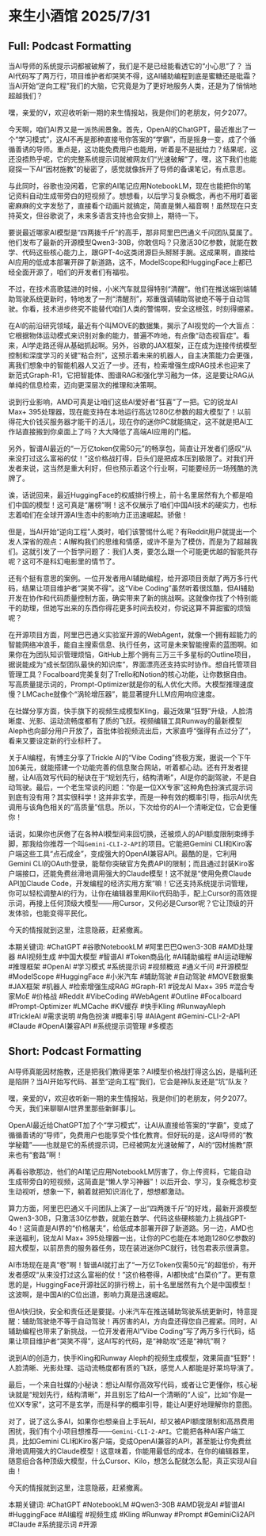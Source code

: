 # 来生小酒馆 2025/7/31

## Full: Podcast Formatting 

当AI导师的系统提示词都被破解了，我们是不是已经能看透它的“小心思”了？
当AI代码写了两万行，项目维护者却哭笑不得，这AI辅助编程到底是蜜糖还是砒霜？
当AI开始“逆向工程”我们的大脑，它究竟是为了更好地服务人类，还是为了悄悄地超越我们？

嘿，亲爱的V，欢迎收听新一期的来生情报站，我是你们的老朋友，何夕2077。

今天啊，咱们AI界又是一派热闹景象。首先，OpenAI的ChatGPT，最近推出了一个“学习模式”，这AI不再是那种直接甩你答案的“学霸”，而是摇身一变，成了个循循善诱的导师。重点是，这功能免费用户也能用，听着是不是挺给力？结果呢，这还没捂热乎呢，它的完整系统提示词就被网友们“光速破解”了，嘿，这下我们也能窥探一下AI“因材施教”的秘密了，感觉就像拆开了导师的备课笔记，有点意思。

与此同时，谷歌也没闲着，它家的AI笔记应用NotebookLM，现在也能把你的笔记资料自动生成带旁白的短视频了。想想看，以后学习复杂概念，再也不用盯着密密麻麻的文字发愁了，直接看个动画片就搞定，简直是懒人福音啊！虽然现在只支持英文，但谷歌说了，未来多语言支持也会安排上，期待一下。

要说最近哪家AI模型是“四两拨千斤”的高手，那非阿里巴巴通义千问团队莫属了。他们发布了最新的开源模型Qwen3-30B，你敢信吗？只激活30亿参数，就能在数学、代码这些核心能力上，跟GPT-4o这类闭源巨头掰掰手腕。这成果啊，直接给AI应用的低成本部署开辟了新道路，这不，ModelScope和HuggingFace上都已经全面开源了，咱们的开发者们有福啦。

不过，在技术高歌猛进的时候，小米汽车就显得特别“清醒”。他们在推送端到端辅助驾驶系统更新时，特地发了一剂“清醒剂”，郑重强调辅助驾驶绝不等于自动驾驶。你看，技术进步终究不能替代咱们人类的警惕啊，安全这根弦，时刻得绷紧。

在AI的前沿研究领域，最近有个叫MOVE的数据集，揭示了AI视觉的一个大盲点：它根据物体运动模式来识别对象的能力，普遍不咋地，有点像“动态视盲症”。看来，AI学走路还得从基础抓起啊。另外，谷歌的JAX框架，正在成为连接传统模型控制和深度学习的关键“粘合剂”，这预示着未来的机器人，自主决策能力会更强，离我们想象中的智能机器人又近了一步。还有，检索增强生成RAG技术也迎来了新范式Graph-R1，它把智能体、图谱RAG和强化学习融为一体，这是要让RAG从单纯的信息检索，迈向更深层次的推理和决策啊。

说到行业影响，AMD可真是让咱们这些AI爱好者“狂喜”了一把。它的锐龙AI Max+ 395处理器，现在能支持在本地运行高达1280亿参数的超大模型了！以前得花大价钱买服务器才能干的活儿，现在你的迷你PC就能搞定，这不就是把AI工作站直接搬到你桌面上了吗？大大降低了高端AI应用的门槛。

另外，智谱AI最近的“一万亿token仅需50元”的畅享包，简直让开发者们感叹“从来没打过这么富裕的仗！”这价格战打得，巨头们是把成本压到极限了。对我们开发者来说，这当然是重大利好，但也预示着这个行业啊，可能要经历一场残酷的洗牌了。

诶，话说回来，最近HuggingFace的权威排行榜上，前十名里居然有九个都是咱们中国的模型！这可真是“屠榜”啊！这不仅展示了咱们中国AI技术的硬实力，也标志着咱们在全球开源AI生态中的影响力正迅速崛起。骄傲！

但是，当AI开始“逆向工程”人类时，咱们该警惕什么呢？有Reddit用户就提出一个发人深省的观点：AI解构我们的思维和情感，或许不是为了模仿，而是为了超越我们。这就引发了一个哲学问题了：我们人类，要怎么跟一个可能更优越的智能共存呢？这可不是科幻电影里的情节了。

还有个挺有意思的案例。一位开发者用AI辅助编程，给开源项目贡献了两万多行代码，结果让项目维护者“哭笑不得”。这“Vibe Coding”虽然听着很炫酷，但AI辅助开发在协作和代码质量控制方面，确实带来了新的挑战啊。这就像你找了个特别能干的助理，但她写出来的东西你得花更多时间去校对，你说这算不算甜蜜的烦恼呢？

在开源项目方面，阿里巴巴通义实验室开源的WebAgent，就像一个拥有超能力的智能网络冲浪手，能自主搜索信息、执行任务，这可是未来智能搜索的蓝图啊。如果你在为团队知识管理烦恼，GitHub上那个拥有三万三千多星标的Outline项目，据说能成为“成长型团队最快的知识库”，界面漂亮还支持实时协作。想自托管项目管理工具？Focalboard完美复刻了Trello和Notion的核心功能，让你数据自由。写高质量提示词的，Prompt-Optimizer就是你的私人优化大师。大模型推理速度慢？LMCache就像个“涡轮增压器”，能显著提升LLM应用响应速度。

在社媒分享方面，快手旗下的视频生成模型Kling，最近效果“狂野”升级，人脸清晰度、光影、运动流畅度都有了质的飞跃。视频编辑工具Runway的最新模型Aleph也向部分用户开放了，首批体验视频流出后，大家直呼“强得有点过分了”，看来又要设定新的行业标杆了。

关于AI编程，有博主分享了Trickle AI的“Vibe Coding”终极方案，据说一个下午加6美元，就能搭建一个功能完善的信息聚合网站，听着都心动。还有开发者提醒，让AI高效写代码的秘诀在于“规划先行，结构清晰”，AI是你的副驾驶，不是自动驾驶。最后，一个老生常谈的问题：“你是一位XX专家”这种角色扮演式提示词到底有没有用？其实很科学！这并非玄学，而是一种有效的概率引导，指示AI优先调用与该角色相关的“高质量”信息。所以，下次给你的AI一个清晰定位，它会更懂你！

话说，如果你也厌倦了在各种AI模型间来回切换，还被烦人的API额度限制束缚手脚，那我给你推荐一个叫`Gemini-CLI-2-API`的项目。它能把Gemini CLI和Kiro客户端这些工具“点石成金”，变成强大的OpenAI兼容API。最酷的是，它利用Gemini CLI的OAuth登录，能帮你突破官方免费API的限制；而且通过封装Kiro客户端接口，还能免费丝滑地调用强大的Claude模型！这不就是“使用免费Claude API加Claude Code，开发编程的经济实用方案”嘛！它还支持系统提示词管理，你可以轻松调整AI的行为，让你在编辑器里用Kilo代码助手，配上Cursor的高效提示词，再接上任何顶级大模型——用Cursor，又何必是Cursor呢？它让顶级的开发体验，也能变得平民化。

今天的情报就到这里，注意隐蔽，赶紧撤离。

本期关键词:
#ChatGPT #谷歌NotebookLM #阿里巴巴Qwen3-30B #AMD处理器 #AI视频生成 #中国大模型 #智谱AI #Token商品化 #AI辅助编程 #AI运动理解 #推理框架 #OpenAI #学习模式 #系统提示词 #视频概览 #通义千问 #开源模型 #ModelScope #HuggingFace #小米汽车 #辅助驾驶 #自动驾驶 #MOVE数据集 #JAX框架 #机器人 #检索增强生成RAG #Graph-R1 #锐龙AI Max+ 395 #混合专家MoE #价格战 #Reddit #VibeCoding #WebAgent #Outline #Focalboard #Prompt-Optimizer #LMCache #KV缓存 #快手Kling #RunwayAleph #TrickleAI #需求说明 #角色扮演 #概率引导 #AIAgent #Gemini-CLI-2-API #Claude #OpenAI兼容API #系统提示词管理 #多模态

## Short: Podcast Formatting 

AI导师真能因材施教，还是把我们教得更笨？AI模型价格战打得这么凶，是福利还是陷阱？当AI开始写代码、甚至“逆向工程”我们，它会是神队友还是“坑”队友？

嘿，亲爱的V，欢迎收听新一期的来生情报站，我是你们的老朋友，何夕2077。今天，我们来聊聊AI世界里那些新鲜事儿。

OpenAI最近给ChatGPT加了个“学习模式”，让AI从直接给答案的“学霸”，变成了循循善诱的“导师”，免费用户也能享受个性化教育。但好玩的是，这AI导师的“教学秘籍”——也就是它的系统提示词，已经被网友光速破解了，AI的“因材施教”原来也有“套路”啊！

再看谷歌那边，他们的AI笔记应用NotebookLM厉害了，你上传资料，它能自动生成带旁白的短视频，这简直是“懒人学习神器”！以后开会、学习，复杂概念秒变生动视听，想象一下，躺着就把知识消化了，想想都激动。

算力方面，阿里巴巴通义千问团队上演了一出“四两拨千斤”的好戏，最新开源模型Qwen3-30B，只激活30亿参数，就能在数学、代码这些硬核能力上挑战GPT-4o！这简直是AI界的“价格屠夫”，给低成本部署开辟了新道路。另一边，AMD也来送福利，锐龙AI Max+ 395处理器一出，让你的PC也能在本地跑1280亿参数的超大模型，以前昂贵的服务器任务，现在装进迷你PC就行，钱包君表示很满意。

AI市场现在是真“卷”啊！智谱AI就打出了“一万亿Token仅需50元”的超低价，有开发者感叹“从来没打过这么富裕的仗！”这价格卷得，AI都快成“白菜价”了。更有意思的是，HuggingFace开源社区的排行榜上，前十名里居然有九个是中国模型！这波啊，是中国AI的C位出道，影响力真是迅速崛起。

但AI快归快，安全和责任还是要提。小米汽车在推送辅助驾驶系统更新时，特意提醒：辅助驾驶绝不等于自动驾驶！再厉害的AI，方向盘还得您自己握紧。同时，AI辅助编程也带来了新挑战，一位开发者用AI“Vibe Coding”写了两万多行代码，结果让项目维护者“哭笑不得”，这AI写的代码，是“神助攻”还是“神坑”啊？

说到AI的创造力，快手Kling和Runway Aleph的视频生成模型，效果简直“狂野”！人脸清晰、光影处理、运动流畅度都有质的飞跃，感觉人人都能是好莱坞导演了。

最后，一个来自社媒的小秘诀：想让AI帮你高效写代码，或者让它更懂你，核心秘诀就是“规划先行，结构清晰”，并且别忘了给AI一个清晰的“人设”，比如“你是一位XX专家”，这可不是玄学，而是科学的概率引导，能让AI更好地理解你的意图。

对了，说了这么多AI，如果你也想亲自上手玩AI，却又被API额度限制和高昂费用困扰，我们有个小项目想推荐——`Gemini-CLI-2-API`。它能把各种AI客户端工具，比如Gemini CLI和Kiro客户端，变成OpenAI兼容的API，甚至能让你免费丝滑地调用强大的Claude模型！这意味着，你能用最低的成本，在你的编辑器里，随意组合各种顶级大模型，什么Cursor、Kilo，想怎么配就怎么配，真正实现AI自由！

今天的情报就到这里，注意隐蔽，赶紧撤离。

本期关键词:
#ChatGPT #NotebookLM #Qwen3-30B #AMD锐龙AI #智谱AI #HuggingFace #AI编程 #视频生成 #Kling #Runway #Prompt #GeminiCli2API #Claude #系统提示词 #开源